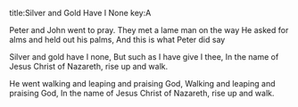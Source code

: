 title:Silver and Gold Have I None
key:A

Peter and John went to pray.
They met a lame man on the way
He asked for alms and held out his palms,
And this is what Peter did say

Silver and gold have I none,
But such as I have give I thee,
In the name of Jesus Christ
of Nazareth, rise up and walk.

He went walking and leaping
and praising God,
Walking and leaping
and praising God,
In the name of Jesus Christ
of Nazareth, rise up and walk.
